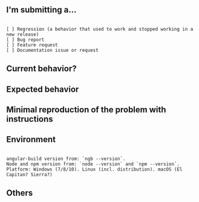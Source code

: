 <!--
We will close this issue if you don't provide the needed information.
For feature requests, delete the form below and describe the requirements and use case.
-->

## I'm submitting a...
<!-- Check one of the following options with "x" -->
<pre><code>
[ ] Regression (a behavior that used to work and stopped working in a new release)
[ ] Bug report  <!-- Please search GitHub for a similar issue or PR before submitting -->
[ ] Feature request
[ ] Documentation issue or request
</code></pre>

## Current behavior?
<!-- Describe the current behavior. -->

## Expected behavior
<!-- Describe what the desired behavior would be. -->


## Minimal reproduction of the problem with instructions
<!--
For bug reports please provide the *STEPS TO REPRODUCE* and if possible a *MINIMAL DEMO* of the problem via
https://plnkr.co or similar (you can use this template as a starting point: http://plnkr.co/edit/tpl:AvJOMERrnz94ekVua0u5).
-->

## Environment
<pre><code>
angular-build version from: `ngb --version`.
Node and npm version from: `node --version` and `npm --version`.
Platform: Windows (7/8/10). Linux (incl. distribution). macOS (El Capitan? Sierra?)
</code></pre>

## Others
<!-- Anything else relevant? -->